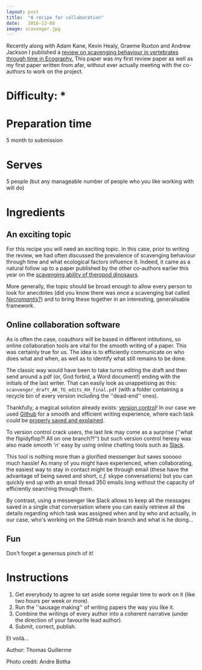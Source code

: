 ```yaml
---
layout: post
title:  "A recipe for collaboration"
date:   2016-12-08
image: scavenger.jpg
---
```


<p class="intro"><span class="dropcap">R</span>ecently along with Adam Kane, Kevin Healy, Graeme Ruxton and Andrew Jackson I published a  <a href=http://onlinelibrary.wiley.com/doi/10.1111/ecog.02817/abstract> review on scavenging behaviour in vertebrates through time in Ecography.</a> This paper was my first review paper as well as my first paper written from afar, without ever actually meeting with the co-authors to work on the project.</p>

<h1> Difficulty: * </h1>

<h1> Preparation time </h1>
5 month to submission

<h1> Serves </h1>
5 people (but any manageable number of people who you like working with will do)

<h1> Ingredients </h1>

<h2> An exciting topic </h2>
For this recipe you will need an exciting topic. In this case, prior to writing the review, we had often discussed the prevalence of scavenging behaviour through time and what ecological factors influence it. Indeed, it came as a natural follow up to a paper published by the other co-authors earlier this year on the  <a href=http://www.journals.uchicago.edu/doi/abs/10.1086/686094> scavenging ability of theropod dinosaurs</a>.

More generally, the topic should be broad enough to allow every person to look for anecdotes (did you know there was once a scavenging bat called <a href=https://en.wikipedia.org/wiki/Necromantis> <i>Necromantis</i>?</a>) and to bring these together in an interesting, generalisable framework.

<h2> Online collaboration software </h2>
As is often the case, coauthors will be based in different intitutions, so online collaboration tools are vital for the smooth writing of a paper. This was certainly true for us. The idea is to efficiently communicate on who does what and when, as well as to identify what still remains to be done.

The classic way would have been to take turns editing the draft and then send around a pdf (or, God forbid, a Word document!) ending with the initials of the last writer. That can easily look as unappetising as this: `scanvenger_draft_AK_TG_edits_KH_final.pdf` (with a folder containing a recycle bin of every version including the ''dead-end'' ones).

Thankfully, a magical solution already exists:  <a href=http://nicercode.github.io/2014-02-13-UNSW/lessons/70-version-control/> version control</a>! In our case we used  <a href=https://github.com/kanead/Scavenger-Review> Github</a> for a smooth and efficient writing experience, where each task could be <a href=https://github.com/kanead/Scavenger-Review/commits/master> properly saved and explained</a>.

To version control crack users, the last link may come as a surprise (''what the flipidyflop?! All on one branch?!'') but such version control heresy was also made smooth 'n' easy by using online chatting tools such as <a href=https://slack.com/> Slack</a>.

This tool is nothing more than a glorified messenger but saves sooooo much hassle! As many of you might have experienced, when collaborating, the easiest way to stay in contact might be through email (these have the advantage of being saved and short, *c.f.* skype conversations) but you can quickly end up with an email thread 350 emails long without the capacity of efficiently searching through them.

By contrast, using a messenger like Slack allows to keep all the messages saved in a single chat conversation where you can easily retrieve all the details regarding which task was assigned when and by who and actually, in our case, who's working on the GitHub main branch and what is he doing... 

<h2> Fun</h2>
Don't forget a generous pinch of it!

<h1> Instructions </h1>

1. Get everybody to agree to set aside some regular time to work on it (like two hours per week or more).
2. Run the ''sausage making'' of writing papers the way you like it.
3. Combine the writings of every author into a coherent narrative (under the direction of your favourite lead author).
4. Submit, correct, publish.

Et voil&agrave;...

Author: Thomas Guillerme 

Photo credit: Andre Botha 
